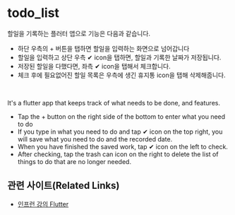 # todo_list

할일을 기록하는 플러터 앱으로 기능은 다음과 같습니다.
- 하단 우측의 + 버튼을 탭하면 할일을 입력하는 화면으로 넘어갑니다
- 할일을 입력하고 상단 우측 ✔ icon을 탭하면, 할일과 기록한 날짜가 저장됩니다.
- 저장된 할일을 다했다면, 좌측 ✔ icon을 탭해서 체크합니다.
- 체크 후에 필요없어진 할일 목록은 우측에 생긴 휴지통 icon을 탭해 삭제해줍니다.

<br>

It's a flutter app that keeps track of what needs to be done, and features.
- Tap the + button on the right side of the bottom to enter what you need to do
- If you type in what you need to do and tap ✔ icon on the top right, you will save what you need to do and the recorded date.
- When you have finished the saved work, tap ✔ icon on the left to check.
- After checking, tap the trash can icon on the right to delete the list of things to do that are no longer needed.

## 관련 사이트(Related Links)

- [인프런 강의 Flutter](https://www.inflearn.com/course/%ED%94%8C%EB%9F%AC%ED%84%B0-%EC%B4%88%EC%9E%85%EB%AC%B8-%EC%99%95%EC%B4%88%EB%B3%B4/)
